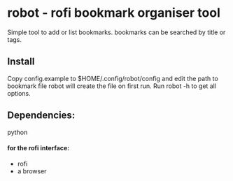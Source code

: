 # robot - rofi bookmark organiser tool

Simple tool to add or list bookmarks. bookmarks can be searched by title or tags.


## Install

Copy config.example to $HOME/.config/robot/config
and edit the path to bookmark file
robot will create the file on first run.
Run robot -h to get all options.

## Dependencies:
python

#### for the rofi interface:
* rofi
* a browser
